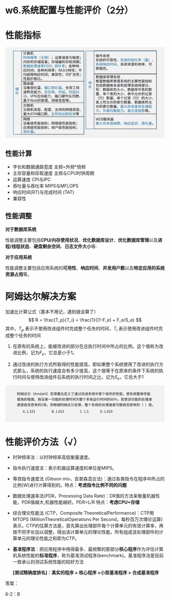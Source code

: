 # w6.系统配置与性能评价（2分）



# 性能指标

![picture](./Image/6-1.jpg)



## 性能计算

- 字长和数据通路宽度            主频=外频*倍频
- 主存容量和存取速度            主频与CPU时钟周期
- 运算速度                               CPI与IPC
- 吞吐量与吞吐率                   MIPS与MFLOPS
- 响应时间(RT)与完成时间 (TAT)
- 兼容性



## 性能调整

**对于数据库系统**

性能调整主要包括**CPU/内存使用状况**、**优化数据库设计**、**优化数据库管理**以及**进程/线程状态**、**硬盘剩余空间**、**日志文件大小**等:

**对于应用系统**

性能调整主要包括应用系统的**可用性**、**响应时间**、**并发用户数**以及**特定应用的系统资源占用**等。



# 阿姆达尔解决方案

加速比计算公式（基本不用记，遇到就会算了）
$$
R = \frac{T_p}{T_i} = \frac{1}{(1-F_e) + F_e/S_e}
$$
其中，$T_p$ 表示不使用改进组件时完成整个任务的时间，$T_i$ 表示使用改进组件时完成整个任务的时间

1. 在原有的系统上，能被改进的部分在总执行时间中所占的比例。这个值称为改进比例，记为$F_e$，它总是小于1。

2. 通过改进的执行方式所取得的性能提高，即如果整个系统使用了改进的执行方式那么，系统的执行速度会有多少提高，这个值等于在原来的条件下系统的执行时间与使用改进组件后系统的执行时间之比，记为$S_e$，它总大于1

![picture](./Image/6-2.jpg)



# 性能评价方法（√）

- 时钟频率法：以时钟频率高低衡量速度。

- 指令执行速度法：表示机器运算速度的单位是MIPS。

- 等效指令速度法 (Gibson mix，吉普森混合法)：通过各类指令在程序中所占的比例(W)进行计算得到的。特点：**考虑指令比例不同的问题**

- 数据处理速率法(PDR，Processing Data Rate)：DR值的方法来衡量机器性能，PDR值越大,机器性能越好。PDR=L/R 特点：**考虑CPU+存储**

- 综合理论性能法 (CTP，Composite TheoreticalPerformance)：CTP用MTOPS (MillionTheoreticalOperations Per Second，每秒百万次理论运算)表示。CTP的估算方法是，首先算出处理部件每个计算单元的有效计算率，再按不同字长加以调整，得出该计算单元的理论性能，所有组成该处理部件的计算单元的理论性能之和即为CTP。

- **基准程序法**：把应用程序中用得最多、最频繁的那部分**核心程序**作为评估计算机系统性能的**标准程序**，称为基准测试程序(benchmark)。基准程序法是目前一致承认的测试系统性能的较好方法

  **[测试精确度排名]：真实的程序 > 核心程序 >小型基准程序 > 合成基准程序**









答案：

6-2：B
